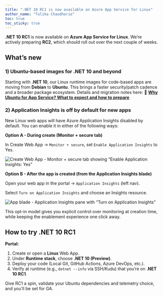 ```yaml
---
title: ".NET 10 RC1 is now available on Azure App Service for Linux"
author_name: "Tulika Chaudharie"
toc: true
toc_sticky: true
---
```


**.NET 10 RC1** is now available on **Azure App Service for Linux**. We’re actively preparing **RC2**, which should roll out over the next couple of weeks.

## What’s new

### 1) Ubuntu-based images for .NET 10 and beyond

Starting with **.NET 10**, our Linux runtime images for code-based apps are moving from **Debian** to **Ubuntu**. This brings a faster security/patch cadence and a broader package ecosystem. Details and migration notes here:
🔗 **[Why Ubuntu for App Service? What to expect and how to prepare](https://azure.github.io/AppService/2025/10/14/Ubuntu-images.html)**

### 2) Application Insights is **off by default** for new apps

New Linux web apps will have Azure Application Insights disabled by default. You can enable it in either of the following ways:

**Option A - During create (Monitor + secure tab)**

In Create Web App → `Monitor + secure`, set `Enable Application Insights` to Yes.

![Create Web App - Monitor + secure tab showing “Enable Application Insights: Yes”]({{site.baseurl}}/media/2025/10/create-appinsights.png)

**Option B - After the app is created (from the Application Insights blade)**

Open your web app in the portal → `Application Insights` (left nav).

Select `Turn on Application Insights` and choose an Insights resource.

![App blade - Application Insights pane with “Turn on Application Insights”]({{site.baseurl}}/media/2025/10/config-appinsights.png)

This opt-in model gives you explicit control over monitoring at creation time, while keeping the enablement experience one click away.

## How to try .NET 10 RC1

**Portal:**

1. Create or open a **Linux** Web App.
2. Under **Runtime stack**, choose **.NET 10 (Preview)**.
3. Deploy your code (Local Git, GitHub Actions, Azure DevOps, etc.).
4. Verify at runtime (e.g., `dotnet --info` via SSH/Kudu) that you’re on **.NET 10 RC1**.


Give RC1 a spin, validate your Ubuntu dependencies and telemetry choice, and you’ll be set for GA.
